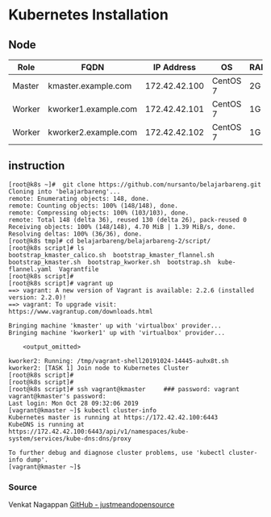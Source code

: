 # Kubernetes Installation

## Node

|   Role   |         FQDN         |   IP Address  |    OS    |  RAM | CPU |
|----------|----------------------|---------------|----------|------|-----|
|  Master  | kmaster.example.com  | 172.42.42.100 | CentOS 7 |  2G  |  2  |
|  Worker  | kworker1.example.com | 172.42.42.101 | CentOS 7 |  1G  |  1  |
|  Worker  | kworker2.example.com | 172.42.42.102 | CentOS 7 |  1G  |  1  |


## instruction
	[root@k8s ~]#  git clone https://github.com/nursanto/belajarbareng.git
	Cloning into 'belajarbareng'...
	remote: Enumerating objects: 148, done.
	remote: Counting objects: 100% (148/148), done.
	remote: Compressing objects: 100% (103/103), done.
	remote: Total 148 (delta 36), reused 130 (delta 26), pack-reused 0
	Receiving objects: 100% (148/148), 4.70 MiB | 1.39 MiB/s, done.
	Resolving deltas: 100% (36/36), done.
	[root@k8s tmp]# cd belajarbareng/belajarbareng-2/script/
	[root@k8s script]# ls
	bootstrap_kmaster_calico.sh  bootstrap_kmaster_flannel.sh  bootstrap_kmaster.sh  bootstrap_kworker.sh  bootstrap.sh  kube-flannel.yaml  Vagrantfile
	[root@k8s script]#
	[root@k8s script]# vagrant up
	==> vagrant: A new version of Vagrant is available: 2.2.6 (installed version: 2.2.0)!
	==> vagrant: To upgrade visit: https://www.vagrantup.com/downloads.html

	Bringing machine 'kmaster' up with 'virtualbox' provider...
	Bringing machine 'kworker1' up with 'virtualbox' provider...

		<output_omitted>

    kworker2: Running: /tmp/vagrant-shell20191024-14445-auhx8t.sh
    kworker2: [TASK 1] Join node to Kubernetes Cluster
	[root@k8s script]# 
	[root@k8s script]#
	[root@k8s script]# ssh vagrant@kmaster     ### password: vagrant
	vagrant@kmaster's password:
	Last login: Mon Oct 28 09:32:06 2019
	[vagrant@kmaster ~]$ kubectl cluster-info
	Kubernetes master is running at https://172.42.42.100:6443
	KubeDNS is running at https://172.42.42.100:6443/api/v1/namespaces/kube-system/services/kube-dns:dns/proxy

	To further debug and diagnose cluster problems, use 'kubectl cluster-info dump'.
	[vagrant@kmaster ~]$


### Source
Venkat Nagappan [GitHub - justmeandopensource](https://github.com/justmeandopensource/kubernetes/tree/master/vagrant-provisioning)
